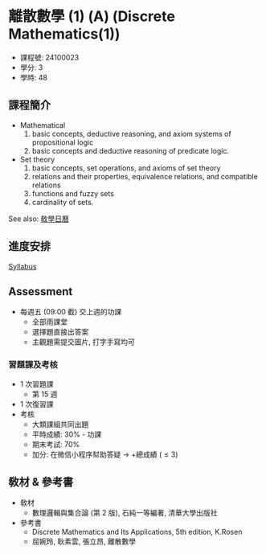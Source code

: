 # 離散數學 (1) (A) (Discrete Mathematics(1))

- 課程號: 24100023
- 學分: 3
- 學時: 48

## 課程簡介

- Mathematical
  1. basic concepts, deductive reasoning, and axiom systems of propositional logic
  2. basic concepts and deductive reasoning of predicate logic.
- Set theory
  1. basic concepts, set operations, and axioms of set theory
  2. relations and their properties, equivalence relations, and compatible relations
  3. functions and fuzzy sets
  4. cardinality of sets.

See also: [敎學日曆](./Disc_Math_Calendar_2023.pdf)

## 進度安排

[Syllabus](./敎學大綱.docx)

## Assessment

- 每週五 (09:00 截) 交上週的功課
  - 全部雨課堂
  - 選擇題直接出答案
  - 主觀題需提交圖片, 打字手寫均可

### 習題課及考核

- 1 次習題課
  - 第 15 週
- 1 次復習課
- 考核
  - 大類課組共同出題
  - 平時成績: 30% - 功課
  - 期末考試: 70%
  - 加分: 在微信小程序幇助答疑 -> +總成績 ($\leq 3$)

## 敎材 & 參考書

- 敎材
  - 數理邏輯與集合論 (第 2 版), 石純一等編著, 清華大學出版社
- 參考書
  - Discrete Mathematics and Its Applications, 5th edition, K.Rosen
  - 屈婉玲, 耿素雲, 張立昂, 離散數學
